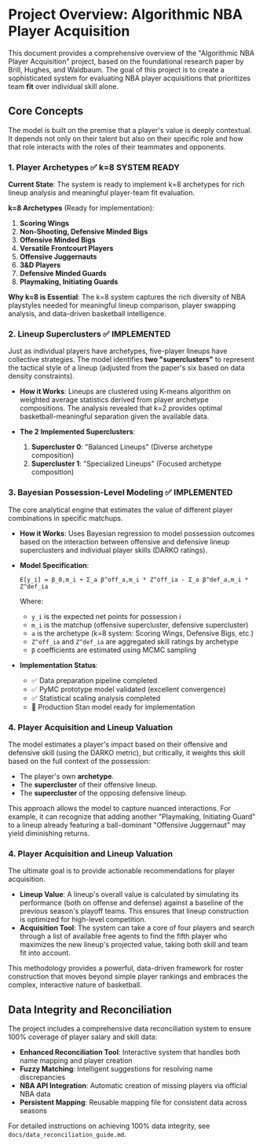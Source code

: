 # Project Overview: Algorithmic NBA Player Acquisition

This document provides a comprehensive overview of the "Algorithmic NBA Player Acquisition" project, based on the foundational research paper by Brill, Hughes, and Waldbaum. The goal of this project is to create a sophisticated system for evaluating NBA player acquisitions that prioritizes team **fit** over individual skill alone.

## Core Concepts

The model is built on the premise that a player's value is deeply contextual. It depends not only on their talent but also on their specific role and how that role interacts with the roles of their teammates and opponents.

### 1. Player Archetypes ✅ **k=8 SYSTEM READY**

**Current State**: The system is ready to implement k=8 archetypes for rich lineup analysis and meaningful player-team fit evaluation.

**k=8 Archetypes** (Ready for implementation):
  1. **Scoring Wings**
  2. **Non-Shooting, Defensive Minded Bigs**
  3. **Offensive Minded Bigs**
  4. **Versatile Frontcourt Players**
  5. **Offensive Juggernauts**
  6. **3&D Players**
  7. **Defensive Minded Guards**
  8. **Playmaking, Initiating Guards**

**Why k=8 is Essential**: The k=8 system captures the rich diversity of NBA playstyles needed for meaningful lineup comparison, player swapping analysis, and data-driven basketball intelligence.

### 2. Lineup Superclusters ✅ **IMPLEMENTED**

Just as individual players have archetypes, five-player lineups have collective strategies. The model identifies **two "superclusters"** to represent the tactical style of a lineup (adjusted from the paper's six based on data density constraints).

- **How it Works**: Lineups are clustered using K-means algorithm on weighted average statistics derived from player archetype compositions. The analysis revealed that k=2 provides optimal basketball-meaningful separation given the available data.

- **The 2 Implemented Superclusters**:
  1. **Supercluster 0**: "Balanced Lineups" (Diverse archetype composition)
  2. **Supercluster 1**: "Specialized Lineups" (Focused archetype composition)

### 3. Bayesian Possession-Level Modeling ✅ **IMPLEMENTED**

The core analytical engine that estimates the value of different player combinations in specific matchups.

- **How it Works**: Uses Bayesian regression to model possession outcomes based on the interaction between offensive and defensive lineup superclusters and individual player skills (DARKO ratings).

- **Model Specification**:
  ```
  E[y_i] = β_0,m_i + Σ_a β^off_a,m_i * Z^off_ia - Σ_a β^def_a,m_i * Z^def_ia
  ```
  Where:
  - `y_i` is the expected net points for possession i
  - `m_i` is the matchup (offensive supercluster, defensive supercluster)
  - `a` is the archetype (k=8 system: Scoring Wings, Defensive Bigs, etc.)
  - `Z^off_ia` and `Z^def_ia` are aggregated skill ratings by archetype
  - `β` coefficients are estimated using MCMC sampling

- **Implementation Status**:
  - ✅ Data preparation pipeline completed
  - ✅ PyMC prototype model validated (excellent convergence)
  - ✅ Statistical scaling analysis completed
  - 🔄 Production Stan model ready for implementation

### 4. Player Acquisition and Lineup Valuation

The model estimates a player's impact based on their offensive and defensive skill (using the DARKO metric), but critically, it weights this skill based on the full context of the possession:
- The player's own **archetype**.
- The **supercluster** of their offensive lineup.
- The **supercluster** of the opposing defensive lineup.

This approach allows the model to capture nuanced interactions. For example, it can recognize that adding another "Playmaking, Initiating Guard" to a lineup already featuring a ball-dominant "Offensive Juggernaut" may yield diminishing returns.

### 4. Player Acquisition and Lineup Valuation

The ultimate goal is to provide actionable recommendations for player acquisition.

- **Lineup Value**: A lineup's overall value is calculated by simulating its performance (both on offense and defense) against a baseline of the previous season's playoff teams. This ensures that lineup construction is optimized for high-level competition.
- **Acquisition Tool**: The system can take a core of four players and search through a list of available free agents to find the fifth player who maximizes the new lineup's projected value, taking both skill and team fit into account.

This methodology provides a powerful, data-driven framework for roster construction that moves beyond simple player rankings and embraces the complex, interactive nature of basketball.

## Data Integrity and Reconciliation

The project includes a comprehensive data reconciliation system to ensure 100% coverage of player salary and skill data:

- **Enhanced Reconciliation Tool**: Interactive system that handles both name mapping and player creation
- **Fuzzy Matching**: Intelligent suggestions for resolving name discrepancies
- **NBA API Integration**: Automatic creation of missing players via official NBA data
- **Persistent Mapping**: Reusable mapping file for consistent data across seasons

For detailed instructions on achieving 100% data integrity, see `docs/data_reconciliation_guide.md`.
